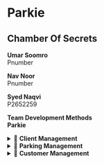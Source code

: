 # Parkie

## Chamber Of Secrets

<b> Umar Soomro </b></br>
Pnumber </br>



<b>Nav Noor </b></br>
Pnumber </br>


<b> Syed Naqvi</b> </br>
P2652259 </br>


<b>Team Development Methods </br>
Parkie</b></br>



<details>
<summary> 🙆 <b>Client Management</b></summary><br/>
</details>


<details>
<summary> 🙆 <b>Parking Management</b></summary><br/>

</details>


<details>
<summary> 🙆 <b>Customer Management</b></summary><br/>
Account management (Login, ) </br>
Billing and payment methods </br>
Customer support. (Documentation and FAQs) </br>
Customer Communications. (Email and online chatbot) </br>
Customer Feedback (form to fill out to get customer feedback) </br>
Customer engagement (page for promotions) </br>
</details>
